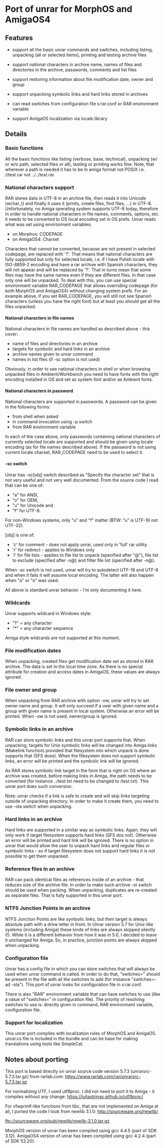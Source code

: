 # Port of unrar for MorphOS and AmigaOS4

<h2>Features</h2>

* support all the basic unrar commands and switches, including listing, 
unpacking (all or selected items), printing and testing archive files

* support national characters in archive name, names of files and directories
in the archive, passwords, comments and list files

* support restoring information about file modification date, owner and group

* support unpacking symbolic links and hard links stored in archives

* can read switches from configuration file s:rar.conf or RAR environment 
variable

* support AmigaOS localization via locale.library


<h2>Details</h2>

<h3>Basic functions</h3>

All the basic functions like listing (verbose, base, technical), unpacking (w/ or w/o path, selected files or all), testing or printing works fine. Note, that wherever a path is needed it has to be in amiga format not POSIX i.e. //test.rar not ../../test.rar.

<h3>National characters support</h3>

RAR stores data in UTF-8 in an archive file, then reads it into Unicode (wchar_t) and finally it uses it (prints, create files, find files, ...) in UTF-8. Unfortunately, no Amiga operating system supports UTF-8 today, therefore in order to handle national characters in file names, comments, options, etc. it needs to be converted to OS local encoding set in OS prefs. Unrar reads what was set using environment variables:
* on Morphos: CODEPAGE
* on AmigaOS4: Charset

Characters that cannot be converted, because are not present in selected codepage, are replaced with '?'. That means that national characters are fully supported but only for selected locale, i.e. if I have Polish locale with ISO-8859-2 encoding and have a rar archive with Spanish characters, they will not appear and will be replaced by '?'. That in turns mean that some files may have the same names even if they are different files. In that case only one will be unpacked. To deal with this, you can use special environment variable RAR_CODEPAGE that allows overriding codepage (for both MorphOS and AmigaOS4) without changing system prefs. For an example above, if you set RAR_CODEPAGE, you will still not see Spanish characters (unless you have the right font) but at least you should get all the files unpacked.


<h4>National characters in file names</h4>

National characters in file names are handled as described above - this cover:
* name of files and directories in an archive
* targets for symbolic and hard links in an archive
* archive names given to unrar command
* names in list files (if -sc option is not used)

Obviously, in order to see national characters in shell or when browsing unpacked files in Ambient/Workbench you need to have fonts with the right encoding installed in OS and set as system font and/or as Ambient fonts.

<h4>National characters in password</h4>

National characters are supported in passwords. A password can be given in the following forms:
* from shell when asked
* in command invocation using -p switch 
* from RAR environment variable

In each of the case above, only passwords containing national characters of currently selected locale are supported and should be given using locale encoding (as for file names described above). If the password is not using current locale charset, RAR_CODEPAGE need to be used to select it.

<h4>-sc switch</h4>

Unrar has -sc<chr>[obj] switch described as "Specify the character set" that is not very useful and not very well documented. From the source code I read that <chr> can be one of: 
* "a" for ANSI, 
* "o" for OEM, 
* "u" for Unicode and 
* "f" for UTF-8. 

For non-Windows systems, only "u" and "f" matter (BTW: "u" is UTF-16 not UTF-32).

[obj] is one of:
* 'c' for comment - does not apply unrar, used only in 'full' rar utility
* 'r' for redirect - applies to Windows only
* 'l' for file lists - applies to file list to unpack (specified after "@"), file list to exclude (specified after -x@) and filter file list (specified after -n@).
  
When -sc switch is not used, unrar will try to autodetect UTF-16 and UTF-8 and when it fails it will assume local encoding. The latter will also happen when "a" or "o" was used.

All above is standard unrar behavior - I'm only documenting it here.

<h3>Wildcards</h3>

Unrar supports wildcard in Windows style:
* "?" = any character
* "*" = any character sequence

Amiga style wildcards are not supported at this moment.

<h3>File modification dates</h3>

When unpacking, created files get modification date set as stored in RAR archive. The data is set in the local time zone. As there is no special attribute for creation and access dates in AmigaOS, these values are always ignored.

<h3>File owner and group</h3>

When unpacking from RAR archive with option -ow, unrar will try to set owner name and group. It will only succeed if a user with given name and a group with given name is present in local system. Otherwise an error will be printed. When -ow is not used, owner/group is ignored.

<h3>Symbolic links in an archive</h3>

RAR can store symbolic links and this unrar port supports that. When unpacking, targets for Unix symbolic links will be changed into Amiga links (Makelink function) provided that filesystem into which unpack is done supports that (SFS does). When the filesystem does not support symbolic links, an error will be printed and the symbolic link will be ignored.

As RAR stores symbolic link target in the form that is right on OS where an archive was created, before making links in Amiga, the path needs to be converted (for instance ../test.txt need to be changed to /test.txt). This unrar port does such conversion.

Note: unrar checks if a link is safe to create and will skip links targeting outside of unpacking directory. In order to make it create them, you need to use -ola switch when unpacking.

<h3>Hard links in an archive</h3>

Hard links are supported in a similar way as symbolic links. Again, they will only work if target filesystem supports hard links (SFS dos not). Otherwise an error will be printed and hard link will be ignored. There is no option in unrar that would allow the user to unpack hard links and regular files or symbolic links - so if target filesystem does not support hard links it is not possible to get them unpacked. 

<h3>Reference files in an archive</h3>

RAR can pack identical files as references inside of an archive - that reduces size of the archive file. In order to make such archive -oi switch should be used when packing. When unpacking, duplicates are re-created as separate files. That is fully supported in this unrar port.

<h3>NTFS Junction Points in an archive</h3>

NTFS Junction Points are like symbolic links, but their target is always absolute path with a drive letter in front. In Unrar version 5.7 for Unix-like systems (including Amiga) these kinds of links are always skipped silently (!). While it is a different behavior from how it was in 5.0, I decided to leave it unchanged for Amiga. So, in practice, junction points are always skipped when unpacking.

<h3>Configuration file</h3>

Unrar has a config file in which you can store switches that will always be used when unrar command is called. In order to do that, "switches=" should be present in the file with all the switches to add (for instance "switches=-ad -ola"). This port of unrar looks for configuration file in s:rar.conf.

There is also "RAR" environment variable that can have switches to use (like a value of "switches=" in configuration file). The priority of resolving switches to use is: directly given in command, RAR environment variable, configuration file.

<h3>Support for localization</h3>

This unrar port complies with localization rules of MorphOS and AmigaOS. unrar.cs file is included in the bundle and can be base for making translations using tools like SimpleCat. 

<h2>Notes about porting</h2>

This port is based directly on unrar source code version 5.7.3 (unrarsrc-5.7.3.tar.gz) from rarlab.com:
https://www.rarlab.com/rar/unrarsrc-5.7.3.tar.gz

For normalizing UTF, I used utf8proc. I did not need to port it to Amiga - it compiles without any change:
https://juliastrings.github.io/utf8proc/

For vfwprintf-like functions from libc, that are not implemented on Amiga at all, I ported the code I took from newlib 3.1.0:
http://sourceware.org/newlib/

ftp://sourceware.org/pub/newlib/newlib-3.1.0.tar.gz

MorphOS version of unrar has been compiled using gcc 4.4.5 (part of SDK 3.12).
AmigaOS4 version of unrar has been compiled using gcc 4.2.4 (part of SDK 53.20).

